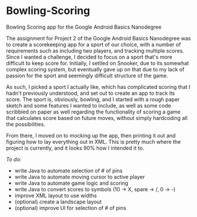 # Bowling-Scoring
Bowling Scoring app for the Google Android Basics Nanodegree

The assignment for Project 2 of the Google Android Basics Nanodegree was to create a scorekeeping app for a sport of our choice,
with a number of requirements such as including two players, and tracking multiple scores. Since I wanted a challenge, I decided
to focus on a sport that's more difficult to keep score for. Initially, I settled on Snooker, due to its somewhat complex scoring
system, but eventually gave up on that due to my lack of passion for the sport and seemingly difficult structure of the game.

As such, I picked a sport I actually like, which has complicated scoring that I hadn't previously understood, and set out to create
an app to track its score. The sport is, obviously, bowling, and I started with a rough paper sketch and some features I wanted to
include, as well as some code scribbled on paper as well regarding the functionality of scoring a game that calculates score based
on future moves, without simply hardcoding all the possibilities. 

From there, I moved on to mocking up the app, then printing it out and figuring how to lay everything out in XML. This is pretty much
where the project is currently, and it looks 90% how I intended it to. 

*To do:*
- write Java to automate selection of # of pins
- write Java to automate moving cursor to active player
- write Java to automate game logic and scoring
- write Java to convert scores to symbols (10 -> X, spare -> /, 0 -> -)
- improve XML layout to use widths
- (optional) create a landscape layout
- (optional) improve UI for selection of # of pins

